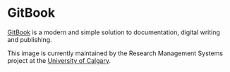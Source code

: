 # GitBook

[GitBook](https://www.gitbook.com) is a modern and simple solution to documentation, digital writing and publishing.

This image is currently maintained by the Research Management Systems project at the [University of Calgary](http://www.ucalgary.ca/).

